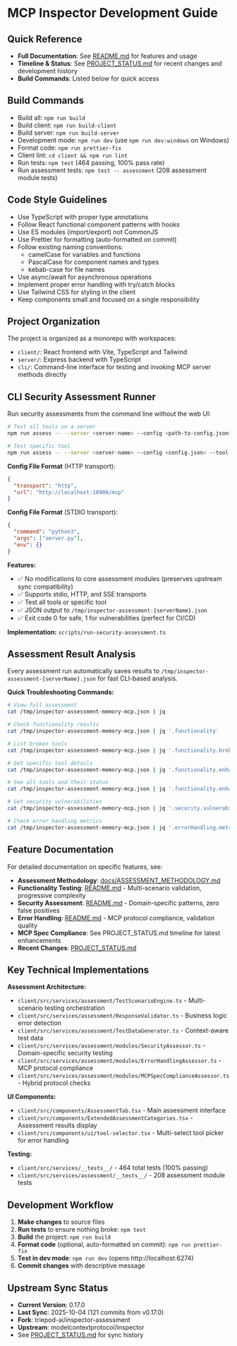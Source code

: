 # MCP Inspector Development Guide

## Quick Reference

- **Full Documentation**: See [README.md](README.md) for features and usage
- **Timeline & Status**: See [PROJECT_STATUS.md](PROJECT_STATUS.md) for recent changes and development history
- **Build Commands**: Listed below for quick access

## Build Commands

- Build all: `npm run build`
- Build client: `npm run build-client`
- Build server: `npm run build-server`
- Development mode: `npm run dev` (use `npm run dev:windows` on Windows)
- Format code: `npm run prettier-fix`
- Client lint: `cd client && npm run lint`
- Run tests: `npm test` (464 passing, 100% pass rate)
- Run assessment tests: `npm test -- assessment` (208 assessment module tests)

## Code Style Guidelines

- Use TypeScript with proper type annotations
- Follow React functional component patterns with hooks
- Use ES modules (import/export) not CommonJS
- Use Prettier for formatting (auto-formatted on commit)
- Follow existing naming conventions:
  - camelCase for variables and functions
  - PascalCase for component names and types
  - kebab-case for file names
- Use async/await for asynchronous operations
- Implement proper error handling with try/catch blocks
- Use Tailwind CSS for styling in the client
- Keep components small and focused on a single responsibility

## Project Organization

The project is organized as a monorepo with workspaces:

- `client/`: React frontend with Vite, TypeScript and Tailwind
- `server/`: Express backend with TypeScript
- `cli/`: Command-line interface for testing and invoking MCP server methods directly

## CLI Security Assessment Runner

Run security assessments from the command line without the web UI:

```bash
# Test all tools on a server
npm run assess -- --server <server-name> --config <path-to-config.json>

# Test specific tool
npm run assess -- --server <server-name> --config <config.json> --tool <tool-name>
```

**Config File Format** (HTTP transport):

```json
{
  "transport": "http",
  "url": "http://localhost:10900/mcp"
}
```

**Config File Format** (STDIO transport):

```json
{
  "command": "python3",
  "args": ["server.py"],
  "env": {}
}
```

**Features:**

- ✅ No modifications to core assessment modules (preserves upstream sync compatibility)
- ✅ Supports stdio, HTTP, and SSE transports
- ✅ Test all tools or specific tool
- ✅ JSON output to `/tmp/inspector-assessment-{serverName}.json`
- ✅ Exit code 0 for safe, 1 for vulnerabilities (perfect for CI/CD)

**Implementation:** `scripts/run-security-assessment.ts`

## Assessment Result Analysis

Every assessment run automatically saves results to `/tmp/inspector-assessment-{serverName}.json` for fast CLI-based analysis.

**Quick Troubleshooting Commands:**

```bash
# View full assessment
cat /tmp/inspector-assessment-memory-mcp.json | jq

# Check functionality results
cat /tmp/inspector-assessment-memory-mcp.json | jq '.functionality'

# List broken tools
cat /tmp/inspector-assessment-memory-mcp.json | jq '.functionality.brokenTools[]'

# Get specific tool details
cat /tmp/inspector-assessment-memory-mcp.json | jq '.functionality.enhancedResults[] | select(.toolName == "tool_name")'

# See all tools and their status
cat /tmp/inspector-assessment-memory-mcp.json | jq '.functionality.enhancedResults[] | {tool: .toolName, status: .overallStatus}'

# Get security vulnerabilities
cat /tmp/inspector-assessment-memory-mcp.json | jq '.security.vulnerabilities'

# Check error handling metrics
cat /tmp/inspector-assessment-memory-mcp.json | jq '.errorHandling.metrics'
```

## Feature Documentation

For detailed documentation on specific features, see:

- **Assessment Methodology**: [docs/ASSESSMENT_METHODOLOGY.md](docs/ASSESSMENT_METHODOLOGY.md)
- **Functionality Testing**: [README.md](README.md#2-optimized-progressive-complexity-testing) - Multi-scenario validation, progressive complexity
- **Security Assessment**: [README.md](README.md#4-context-aware-security-assessment-with-zero-false-positives) - Domain-specific patterns, zero false positives
- **Error Handling**: [README.md](README.md#assessment-categories) - MCP protocol compliance, validation quality
- **MCP Spec Compliance**: See PROJECT_STATUS.md timeline for latest enhancements
- **Recent Changes**: [PROJECT_STATUS.md](PROJECT_STATUS.md#development-timeline---october-2025)

## Key Technical Implementations

**Assessment Architecture:**

- `client/src/services/assessment/TestScenarioEngine.ts` - Multi-scenario testing orchestration
- `client/src/services/assessment/ResponseValidator.ts` - Business logic error detection
- `client/src/services/assessment/TestDataGenerator.ts` - Context-aware test data
- `client/src/services/assessment/modules/SecurityAssessor.ts` - Domain-specific security testing
- `client/src/services/assessment/modules/ErrorHandlingAssessor.ts` - MCP protocol compliance
- `client/src/services/assessment/modules/MCPSpecComplianceAssessor.ts` - Hybrid protocol checks

**UI Components:**

- `client/src/components/AssessmentTab.tsx` - Main assessment interface
- `client/src/components/ExtendedAssessmentCategories.tsx` - Assessment results display
- `client/src/components/ui/tool-selector.tsx` - Multi-select tool picker for error handling

**Testing:**

- `client/src/services/__tests__/` - 464 total tests (100% passing)
- `client/src/services/assessment/__tests__/` - 208 assessment module tests

## Development Workflow

1. **Make changes** to source files
2. **Run tests** to ensure nothing broke: `npm test`
3. **Build** the project: `npm run build`
4. **Format code** (optional, auto-formatted on commit): `npm run prettier-fix`
5. **Test in dev mode**: `npm run dev` (opens http://localhost:6274)
6. **Commit changes** with descriptive message

## Upstream Sync Status

- **Current Version**: 0.17.0
- **Last Sync**: 2025-10-04 (121 commits from v0.17.0)
- **Fork**: triepod-ai/inspector-assessment
- **Upstream**: modelcontextprotocol/inspector
- See [PROJECT_STATUS.md](PROJECT_STATUS.md) for sync history
